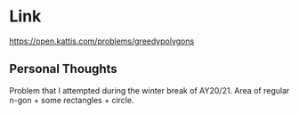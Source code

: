 # Link

https://open.kattis.com/problems/greedypolygons

## Personal Thoughts

Problem that I attempted during the winter break of AY20/21. Area of regular n-gon + some rectangles + circle.

